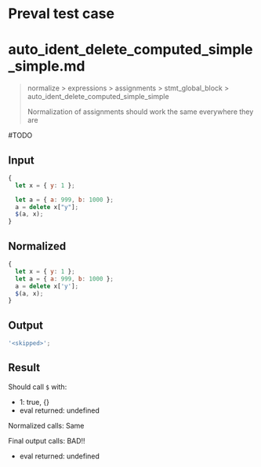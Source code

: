 # Preval test case

# auto_ident_delete_computed_simple_simple.md

> normalize > expressions > assignments > stmt_global_block > auto_ident_delete_computed_simple_simple
>
> Normalization of assignments should work the same everywhere they are

#TODO

## Input

`````js filename=intro
{
  let x = { y: 1 };

  let a = { a: 999, b: 1000 };
  a = delete x["y"];
  $(a, x);
}
`````

## Normalized

`````js filename=intro
{
  let x = { y: 1 };
  let a = { a: 999, b: 1000 };
  a = delete x['y'];
  $(a, x);
}
`````

## Output

`````js filename=intro
'<skipped>';
`````

## Result

Should call `$` with:
 - 1: true, {}
 - eval returned: undefined

Normalized calls: Same

Final output calls: BAD!!
 - eval returned: undefined
